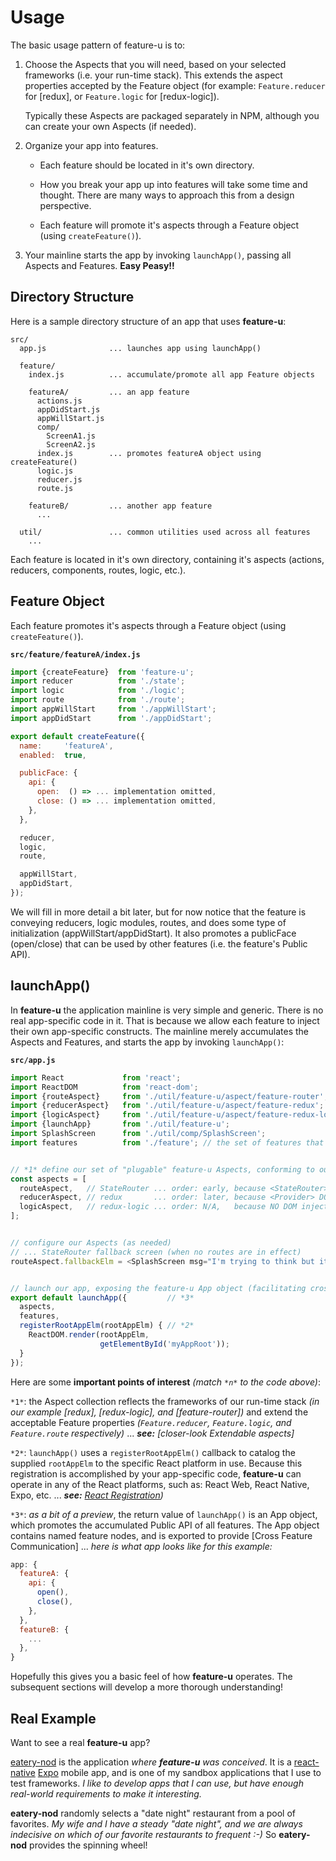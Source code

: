 # Usage

The basic usage pattern of feature-u is to:

1. Choose the Aspects that you will need, based on your selected
   frameworks (i.e. your run-time stack).  This extends the aspect
   properties accepted by the Feature object (for example:
   `Feature.reducer` for [redux], or `Feature.logic` for
   [redux-logic]).

   Typically these Aspects are packaged separately in NPM, although you
   can create your own Aspects (if needed).

1. Organize your app into features.

   * Each feature should be located in it's own directory.

   * How you break your app up into features will take some time and
     thought.  There are many ways to approach this from a design
     perspective.

   * Each feature will promote it's aspects through a Feature object
     (using `createFeature()`).

1. Your mainline starts the app by invoking `launchApp()`, passing all
   Aspects and Features.  **Easy Peasy!!**


## Directory Structure

Here is a sample directory structure of an app that uses **feature-u**:

```
src/
  app.js              ... launches app using launchApp()

  feature/
    index.js          ... accumulate/promote all app Feature objects

    featureA/         ... an app feature
      actions.js
      appDidStart.js
      appWillStart.js
      comp/
        ScreenA1.js
        ScreenA2.js
      index.js        ... promotes featureA object using createFeature()
      logic.js
      reducer.js
      route.js

    featureB/         ... another app feature
      ...

  util/               ... common utilities used across all features
    ...
```

Each feature is located in it's own directory, containing it's aspects
(actions, reducers, components, routes, logic, etc.).

## Feature Object

Each feature promotes it's aspects through a Feature object (using
`createFeature()`).

**`src/feature/featureA/index.js`**
```js
import {createFeature}  from 'feature-u';
import reducer          from './state';
import logic            from './logic';
import route            from './route';
import appWillStart     from './appWillStart';
import appDidStart      from './appDidStart';

export default createFeature({
  name:     'featureA',
  enabled:  true,

  publicFace: {
    api: {
      open:  () => ... implementation omitted,
      close: () => ... implementation omitted,
    },
  },

  reducer,
  logic,
  route,

  appWillStart,
  appDidStart,
});
```

We will fill in more detail a bit later, but for now notice that the
feature is conveying reducers, logic modules, routes, and does some
type of initialization (appWillStart/appDidStart).  It also promotes a
publicFace (open/close) that can be used by other features (i.e. the
feature's Public API).


## launchApp()

In **feature-u** the application mainline is very simple and generic.
There is no real app-specific code in it.  That is because we allow
each feature to inject their own app-specific constructs.  The
mainline merely accumulates the Aspects and Features, and starts the
app by invoking `launchApp()`:

**`src/app.js`**
```js
import React             from 'react';
import ReactDOM          from 'react-dom';
import {routeAspect}     from './util/feature-u/aspect/feature-router';
import {reducerAspect}   from './util/feature-u/aspect/feature-redux';
import {logicAspect}     from './util/feature-u/aspect/feature-redux-logic';
import {launchApp}       from './util/feature-u';
import SplashScreen      from './util/comp/SplashScreen';
import features          from './feature'; // the set of features that comprise this application


// *1* define our set of "plugable" feature-u Aspects, conforming to our app's run-time stack
const aspects = [
  routeAspect,   // StateRouter ... order: early, because <StateRouter> DOM injection does NOT support children
  reducerAspect, // redux       ... order: later, because <Provider> DOM injection should be on top
  logicAspect,   // redux-logic ... order: N/A,   because NO DOM injection
];


// configure our Aspects (as needed)
// ... StateRouter fallback screen (when no routes are in effect)
routeAspect.fallbackElm = <SplashScreen msg="I'm trying to think but it hurts!"/>;


// launch our app, exposing the feature-u App object (facilitating cross-feature communication)!
export default launchApp({         // *3*
  aspects,
  features,
  registerRootAppElm(rootAppElm) { // *2*
    ReactDOM.render(rootAppElm,
                    getElementById('myAppRoot'));
  }
});
```

Here are some **important points of interest** _(match `*n*` to the code
above)_:

`*1*`: the Aspect collection reflects the frameworks of our
run-time stack _(in our example [redux], [redux-logic], and
[feature-router])_ and extend the acceptable Feature properties
_(`Feature.reducer`, `Feature.logic`, and `Feature.route`
respectively)_ ... _**see:** [closer-look Extendable aspects]_

`*2*`: `launchApp()` uses a `registerRootAppElm()` callback to
catalog the supplied `rootAppElm` to the specific React platform in
use.  Because this registration is accomplished by your app-specific
code, **feature-u** can operate in any of the React platforms, such
as: React Web, React Native, Expo, etc. ... _**see:** [React
Registration](#react-registration))_

`*3*`: _as a bit of a preview_, the return value of `launchApp()` is
an App object, which promotes the accumulated Public API of all
features.  The App object contains named feature nodes, and is
exported to provide [Cross Feature Communication] ... _here is what
app looks like for this example:_

```js
app: {
  featureA: {
    api: {
      open(),
      close(),
    },
  },
  featureB: {
    ...
  },
}
```

Hopefully this gives you a basic feel of how **feature-u** operates.
The subsequent sections will develop a more thorough understanding!


## Real Example

Want to see a real **feature-u** app?

[eatery-nod](https://github.com/KevinAst/eatery-nod) is the
application _where **feature-u** was conceived_.  It is a
[react-native](https://facebook.github.io/react-native/)
[Expo](https://expo.io/) mobile app, and is one of my sandbox
applications that I use to test frameworks.  _I like to develop apps
that I can use, but have enough real-world requirements to make it
interesting._

**eatery-nod** randomly selects a "date night" restaurant from a pool
of favorites.  _My wife and I have a steady "date night", and we are
always indecisive on which of our favorite restaurants to frequent
:-)_ So **eatery-nod** provides the spinning wheel!


